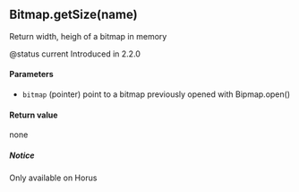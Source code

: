 <!-- This file was generated by the script. Do not edit it, any changes will be lost! -->

## Bitmap.getSize(name)



Return width, heigh of a bitmap in memory

@status current Introduced in 2.2.0


#### Parameters

* `bitmap` (pointer) point to a bitmap previously opened with Bipmap.open()



#### Return value

none

##### Notice
Only available on Horus


